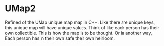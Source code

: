 # UMap2
Refined of the UMap unique map map in C++. Like there are unique keys, this unique map will have unique values. Think of like each person has their own collectible. This is how the map is to be thought. Or in another way, Each person has in their own safe their own heirloom.
